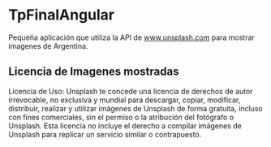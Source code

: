 # TpFinalAngular

Pequeña aplicación que utiliza la API de www.unsplash.com para mostrar imagenes de Argentina.

## Licencia de Imagenes mostradas

Licencia de Uso: Unsplash te concede una licencia de derechos de autor irrevocable, no exclusiva y mundial para descargar, copiar, modificar, distribuir, realizar y utilizar imágenes de Unsplash de forma gratuita, incluso con fines comerciales, sin el permiso o la atribución del fotógrafo o Unsplash. Esta licencia no incluye el derecho a compilar imágenes de Unsplash para replicar un servicio similar o contrapuesto.
